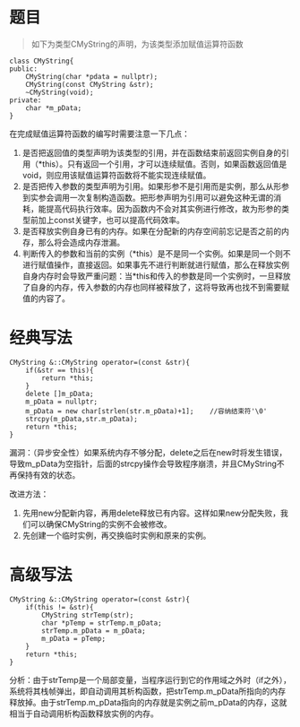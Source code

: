 # 题目
> 如下为类型CMyString的声明，为该类型添加赋值运算符函数
```
class CMyString{
public:
	CMyString(char *pdata = nullptr);
	CMyString(const CMyString &str);
	~CMyString(void);
private:
	char *m_pData;
}
```
在完成赋值运算符函数的编写时需要注意一下几点：
1. 是否把返回值的类型声明为该类型的引用，并在函数结束前返回实例自身的引用（\*this）。只有返回一个引用，才可以连续赋值。否则，如果函数返回值是void，则应用该赋值运算符函数将不能实现连续赋值。
2. 是否把传入参数的类型声明为引用。如果形参不是引用而是实例，那么从形参到实参会调用一次复制构造函数。把形参声明为引用可以避免这种无谓的消耗，能提高代码执行效率。因为函数内不会对其实例进行修改，故为形参的类型前加上const关键字，也可以提高代码效率。
3. 是否释放实例自身已有的内存。如果在分配新的内存空间前忘记是否之前的内存，那么将会造成内存泄漏。
4. 判断传入的参数和当前的实例（\*this）是不是同一个实例。如果是同一个则不进行赋值操作，直接返回。如果事先不进行判断就进行赋值，那么在释放实例自身内存时会导致严重问题：当\*this和传入的参数是同一个实例时，一旦释放了自身的内存，传入参数的内存也同样被释放了，这将导致再也找不到需要赋值的内容了。

# 经典写法
```
CMyString &::CMyString operator=(const &str){
	if(&str == this){
		return *this;
	}
	delete []m_pData;
	m_pData = nullptr;
	m_pData = new char[strlen(str.m_pData)+1];    //容纳结束符'\0'
	strcpy(m_pData,str.m_pData);
	return *this;
}
```
漏洞：（异步安全性）如果系统内存不够分配，delete之后在new时将发生错误，导致m_pData为空指针，后面的strcpy操作会导致程序崩溃，并且CMyString不再保持有效的状态。

改进方法：
1. 先用new分配新内容，再用delete释放已有内容。这样如果new分配失败，我们可以确保CMyString的实例不会被修改。
2. 先创建一个临时实例，再交换临时实例和原来的实例。

# 高级写法
```
CMyString &::CMyString operator=(const &str){
	if(this != &str){
		CMyString strTemp(str);
		char *pTemp = strTemp.m_pData;
		strTemp.m_pData = m_pData;
		m_pData = pTemp;
	}
	return *this;
}
```
分析：由于strTemp是一个局部变量，当程序运行到它的作用域之外时（if之外），系统将其栈帧弹出，即自动调用其析构函数，把strTemp.m_pData所指向的内存释放掉。由于strTemp.m_pData指向的内存就是实例之前m_pData的内存，这就相当于自动调用析构函数释放实例的内存。
